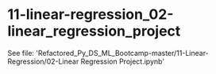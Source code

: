 # 11-linear-regression_02-linear_regression_project

See file: 'Refactored_Py_DS_ML_Bootcamp-master/11-Linear-Regression/02-Linear Regression Project.ipynb'
